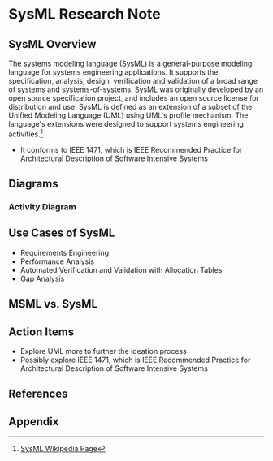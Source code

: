 # SysML Research Note

## SysML Overview

The systems modeling language (SysML) is a general-purpose modeling language for systems engineering applications. It supports the specification, analysis, design, verification and validation of a broad range of systems and systems-of-systems. SysML was originally developed by an open source specification project, and includes an open source license for distribution and use. SysML is defined as an extension of a subset of the Unified Modeling Language (UML) using UML's profile mechanism. The language's extensions were designed to support systems engineering activities.[^1]

- It conforms to IEEE 1471, which is IEEE Recommended Practice for Architectural Description of Software Intensive Systems

## Diagrams

### Activity Diagram

## Use Cases of SysML

- Requirements Engineering
- Performance Analysis
- Automated Verification and Validation with Allocation Tables
- Gap Analysis

## MSML vs. SysML

## Action Items

- Explore UML more to further the ideation process
- Possibly explore IEEE 1471, which is IEEE Recommended Practice for Architectural Description of Software Intensive Systems



## References

[^1]: [SysML Wikipedia Page](https://en.wikipedia.org/wiki/Systems_modeling_language)

## Appendix
